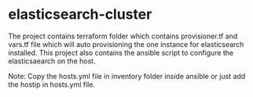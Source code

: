 # elasticsearch-cluster

The project contains terraform folder which contains provisioner.tf and vars.tf file which will auto provisioning the one instance for elasticsearch installed.
This project also contains the ansible script to configure the elasticsaearch on the host. 

Note: Copy the hosts.yml file in inventory folder inside ansible or just add the hostip in hosts.yml file.


